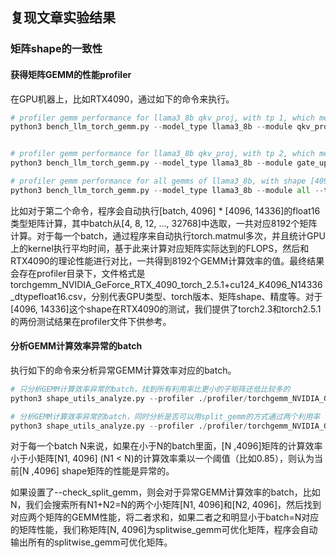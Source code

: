 ## 复现文章实验结果

### 矩阵shape的一致性

#### 获得矩阵GEMM的性能profiler

在GPU机器上，比如RTX4090，通过如下的命令来执行。

```python
# profiler gemm performance for llama3_8b qkv_proj, with tp 1, which means [4096, 6144]
python3 bench_llm_torch_gemm.py --model_type llama3_8b --module qkv_proj --tp_size 1


# profiler gemm performance for llama3_8b qkv_proj, with tp 2, which means [4096, 14336]
python3 bench_llm_torch_gemm.py --model_type llama3_8b --module gate_up_proj --tp_size 2

# profiler gemm performance for all gemms of llama3_8b, with shape [4096, 4096], [4096, 6144], [4096, 28672], [14336, 4096]
python3 bench_llm_torch_gemm.py --model_type llama3_8b --module all --tp_size 1
```

比如对于第二个命令，程序会自动执行[batch, 4096] * [4096, 14336]的float16类型矩阵计算，其中batch从[4, 8, 12, ..., 32768]中选取，一共对应8192个矩阵计算。对于每一个batch，通过程序来自动执行torch.matmul多次，并且统计GPU上的kernel执行平均时间，基于此来计算对应矩阵实际达到的FLOPS，然后和RTX4090的理论性能进行对比，一共得到8192个GEMM计算效率的值。最终结果会存在profiler目录下，文件格式是torchgemm_NVIDIA_GeForce_RTX_4090_torch_2.5.1+cu124_K4096_N14336_dtypefloat16.csv，分别代表GPU类型、torch版本、矩阵shape、精度等。对于[4096, 14336]这个shape在RTX4090的测试，我们提供了torch2.3和torch2.5.1的两份测试结果在profiler文件下供参考。

#### 分析GEMM计算效率异常的batch

执行如下的命令来分析异常GEMM计算效率对应的batch。

```python
# 只分析GEMM计算效率异常的batch，找到所有利用率比更小的子矩阵还低比较多的
python3 shape_utils_analyze.py --profiler ./profiler/torchgemm_NVIDIA_GeForce_RTX_4090_torch_2.5.1+cu124_K4096_N14336_dtypefloat16.csv

# 分析GEMM计算效率异常的batch，同时分析是否可以用split_gemm的方式通过两个利用率
python3 shape_utils_analyze.py --profiler ./profiler/torchgemm_NVIDIA_GeForce_RTX_4090_torch_2.5.1+cu124_K4096_N14336_dtypefloat16.csv --check_split_gemm
```

对于每一个batch N来说，如果在小于N的batch里面，[N ,4096]矩阵的计算效率小于小矩阵[N1, 4096] (N1 < N)的计算效率乘以一个阈值（比如0.85），则认为当前[N ,4096] shape矩阵的性能是异常的。

如果设置了--check_split_gemm，则会对于异常GEMM计算效率的batch，比如N，我们会搜索所有N1+N2=N的两个小矩阵[N1, 4096]和[N2, 4096]，然后找到对应两个矩阵的GEMM性能，将二者求和，如果二者之和明显小于batch=N对应的矩阵性能，我们称矩阵[N, 4096]为splitwise_gemm可优化矩阵，程序会自动输出所有的splitwise_gemm可优化矩阵。